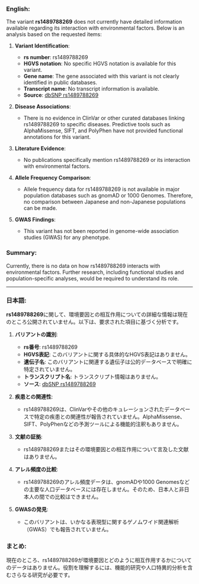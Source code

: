 ### English:
The variant **rs1489788269** does not currently have detailed information available regarding its interaction with environmental factors. Below is an analysis based on the requested items:

1. **Variant Identification**:  
   - **rs number**: rs1489788269  
   - **HGVS notation**: No specific HGVS notation is available for this variant.  
   - **Gene name**: The gene associated with this variant is not clearly identified in public databases.  
   - **Transcript name**: No transcript information is available.  
   - **Source**: [dbSNP rs1489788269](https://www.ncbi.nlm.nih.gov/snp/rs1489788269)  

2. **Disease Associations**:  
   - There is no evidence in ClinVar or other curated databases linking rs1489788269 to specific diseases. Predictive tools such as AlphaMissense, SIFT, and PolyPhen have not provided functional annotations for this variant.  

3. **Literature Evidence**:  
   - No publications specifically mention rs1489788269 or its interaction with environmental factors.  

4. **Allele Frequency Comparison**:  
   - Allele frequency data for rs1489788269 is not available in major population databases such as gnomAD or 1000 Genomes. Therefore, no comparison between Japanese and non-Japanese populations can be made.  

5. **GWAS Findings**:  
   - This variant has not been reported in genome-wide association studies (GWAS) for any phenotype.  

### Summary:  
Currently, there is no data on how rs1489788269 interacts with environmental factors. Further research, including functional studies and population-specific analyses, would be required to understand its role.

---

### 日本語:
**rs1489788269**に関して、環境要因との相互作用についての詳細な情報は現在のところ公開されていません。以下は、要求された項目に基づく分析です。

1. **バリアントの識別**:  
   - **rs番号**: rs1489788269  
   - **HGVS表記**: このバリアントに関する具体的なHGVS表記はありません。  
   - **遺伝子名**: このバリアントに関連する遺伝子は公的データベースで明確に特定されていません。  
   - **トランスクリプト名**: トランスクリプト情報はありません。  
   - **ソース**: [dbSNP rs1489788269](https://www.ncbi.nlm.nih.gov/snp/rs1489788269)  

2. **疾患との関連性**:  
   - rs1489788269は、ClinVarやその他のキュレーションされたデータベースで特定の疾患との関連性が報告されていません。AlphaMissense、SIFT、PolyPhenなどの予測ツールによる機能的注釈もありません。  

3. **文献の証拠**:  
   - rs1489788269またはその環境要因との相互作用について言及した文献はありません。  

4. **アレル頻度の比較**:  
   - rs1489788269のアレル頻度データは、gnomADや1000 Genomesなどの主要な人口データベースには存在しません。そのため、日本人と非日本人の間での比較はできません。  

5. **GWASの発見**:  
   - このバリアントは、いかなる表現型に関するゲノムワイド関連解析（GWAS）でも報告されていません。  

### まとめ:  
現在のところ、rs1489788269が環境要因とどのように相互作用するかについてのデータはありません。役割を理解するには、機能的研究や人口特異的分析を含むさらなる研究が必要です。
